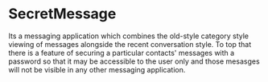 SecretMessage
=============
Its a messaging application which combines the old-style category style viewing of messages alongside the
recent conversation style. To top that there is a feature of securing a particular contacts' messages with
a password so that it may be accessible to the user only and those mesasges will not be visible in any other
messaging application.

